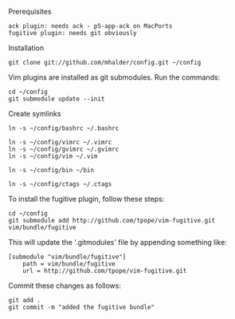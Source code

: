 Prerequisites

    ack plugin: needs ack - p5-app-ack on MacPorts
    fugitive plugin: needs git obviously

Installation

    git clone git://github.com/mhalder/config.git ~/config

Vim plugins are installed as git submodules. Run the commands:

    cd ~/config
    git submodule update --init

Create symlinks

    ln -s ~/config/bashrc ~/.bashrc

    ln -s ~/config/vimrc ~/.vimrc
    ln -s ~/config/gvimrc ~/.gvimrc
    ln -s ~/config/vim ~/.vim

    ln -s ~/config/bin ~/bin

    ln -s ~/config/ctags ~/.ctags

To install the fugitive plugin, follow these steps:

    cd ~/config
    git submodule add http://github.com/tpope/vim-fugitive.git vim/bundle/fugitive

This will update the '.gitmodules' file by appending something like:

    [submodule "vim/bundle/fugitive"]
        path = vim/bundle/fugitive
        url = http://github.com/tpope/vim-fugitive.git
    
Commit these changes as follows:

    git add .
    git commit -m "added the fugitive bundle"
